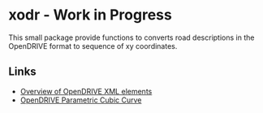 # xodr - Work in Progress
This small package provide functions to converts road descriptions in the OpenDRIVE format to sequence of xy coordinates.

## Links
- [Overview of OpenDRIVE XML elements](https://publications.pages.asam.net/standards/ASAM_OpenDRIVE/ASAM_OpenDRIVE_Specification/latest/specification/06_general_architecture/06_05_overview_elements.html)
- [OpenDRIVE Parametric Cubic Curve](https://publications.pages.asam.net/standards/ASAM_OpenDRIVE/ASAM_OpenDRIVE_Specification/latest/specification/09_geometries/09_06_param_poly3.html)
